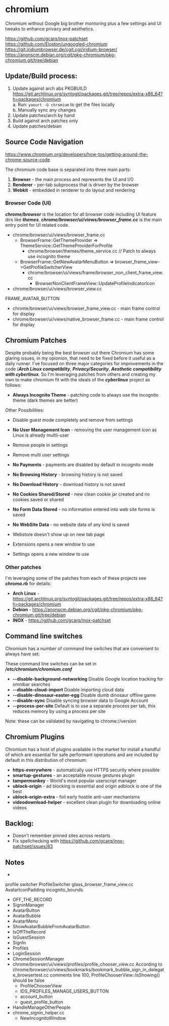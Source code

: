 # chromium
Chromium without Google big brother montoring plus a few settings and UI tweaks to enhance privacy
and aesthetics.

https://github.com/gcarq/inox-patchset
https://github.com/Eloston/ungoogled-chromium
https://git.iridiumbrowser.de/cgit.cgi/iridium-browser/
https://anonscm.debian.org/cgit/pkg-chromium/pkg-chromium.git/tree/debian

## Update/Build process:
1. Update against arch abs PKGBUILD  
   https://git.archlinux.org/svntogit/packages.git/tree/repos/extra-x86_64?h=packages/chromium  
   a. Run: `yaourt -G chromium` to get the files locally  
   b. Manually sync any changes
2. Update patches/arch by hand
3. Build against arch patches only
4. Update patches/debian

## Source Code Navigation
https://www.chromium.org/developers/how-tos/getting-around-the-chrome-source-code

The chromium code base is separated into three main parts: 

1. **Browser** - the main process and represents the UI and I/O
2. **Renderer** - per-tab subprocess that is driven by the browser
3. **Webkit** - embedded in renderer to do layout and rendering

### Browser Code (UI)
***chrome/browser*** is the location for all browser code including UI feature dirs like
***themes***. ***chrome/browser/ui/views/browser_frame.cc*** is the main entry point for UI
related code.

* chrome/browser/ui/views/browser_frame.cc
  * BrowserFrame::GetThemeProvider => ThemeService::GetThemeProviderForProfile
    * chrome/browser/themes/theme_service.cc    // Patch to always use incognito theme
  * BrowserFrame::GetNewAvatarMenuButton => browser_frame_view->GetProfileSwitcherView
    * chrome/browser/ui/views/frame/browser_non_client_frame_view.cc
      * BrowserNonClientFrameView::UpdateProfileIndicatorIcon
* chrome/browser/ui/views/browser_view.cc

FRAME_AVATAR_BUTTON

* chrome/browser/ui/views/browser_frame_view.cc - main frame control for display
* chrome/browser/ui/views/native_browser_frame.cc - main frame control for display

## Chromium Patches
Despite probably being the best browser out there Chromium has some glaring issues, in my opionion,
that need to be fixed before it useful as a daily runner.  I've focused on three major categories
for improvements in the code (***Arch Linux compatiblity***, ***Privacy/Security***, ***Aesthetic
compatibility with cyberlinux***. So I'm leveraging patches from others and creating my own to make
chromium fit with the ideals of the ***cyberlinux*** project as follows:

* **Always Incognito Theme** - patching code to always use the incognito theme (dark themes are better)

Other Possibilities:  
* Disable guest mode completely and remove from settings

* **No User Management Icon** - removing the user management icon as Linux is already multli-user
* Remove people in settings
* Remove multi user settings
* **No Payments** - payments are disabled by default in incognito mode
* **No Browsing History** - browsing history is not saved 
* **No Download History** - download history is not saved
* **No Cookies Shared/Stored** - new clean cookie jar created and no cookies saved or shared
* **No Form Data Stored** - no information entered into web site forms is saved
* **No WebSite Data** - no website data of any kind is saved
* Webstore doesn't show up on new tab page
* Extensions opens a new window to use
* Settings opens a new window to use

### Other patches
I'm leveraging some of the patches from each of these projects see ***chroma.rb*** for details:

* **Arch Linux** - https://git.archlinux.org/svntogit/packages.git/tree/repos/extra-x86_64?h=packages/chromium
* **Debian** - https://anonscm.debian.org/cgit/pkg-chromium/pkg-chromium.git/tree/debian
* **INOX** - https://github.com/gcarq/inox-patchset

## Command line switches
Chromium has a number of command line switches that are convenient to always have set:

These command line switches can be set in ***/etc/chromium/chromium.conf***

* **--disable-background-networking** Disable Google location tracking for omnibar searches
* **--disable-cloud-import** Disable importing cloud data
* **--disable-dinosaur-easter-egg** Disable dumb dinosaur offline game
* **--disable-sync** Disable syncing browser data to Google Account
* **--process-per-site** Default is to use a separate process per tab, this reduces memory by using a process per site

Note: these can be validated by navigating to chrome://version

## Chromium Plugins
Chromium has a host of plugins available in the market for install a handful of which are essential
for safe performant operations and are included by default in this distribution of chromium:

* **https-everywhere** - automatically use HTTPS security where possible
* **smartup-gestures** - an acceptable mouse gestures plugin
* **tampermonkey** - World's most popular userscript manager
* **ublock-origin** - ad blocking is essential and origin adblock is one of the best
* **ublock-origin-extra** - foil early hostile anti-user mechanisms
* **videodownload-helper** - excellent clean plugin for downloading online videos

## Backlog: 
* Doesn't remember pinned sites across restarts
* Fix spellchecking with https://github.com/gcarq/inox-patchset/issues/83

## Notes
* 
profile switcher
ProfileSwitcher
glass_browser_frame_view.cc
AvatarIconPadding
incognito_bounds

* OFF_THE_RECORD
* SigninManager
* AvatarButton
* AvatarBubble
* AvatarMenu
* ShowAvatarBubbleFromAvatarButton
* IsOffTheRecord
* IsGuestSession
* SignIn
* Profiles
* LoginSession
* ChromeSessionManager
* chrome/browser/ui/views/profiles/profile_chooser_view.cc
    According to chrome/browser/ui/views/bookmarks/bookmark_bubble_sign_in_delegate_browsertest.cc
    comments line 100, ProfileChooserView::IsShowing() should be false
    * ProfileChooserView
    * IDS_PROFILES_MANAGE_USERS_BUTTON
    * account_button
    * guest_profile_button
* HandleManageOtherPeople 
* chrome_signin_helper.cc
    * NewIncognitoWindow
